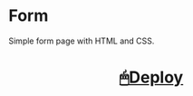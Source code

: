 # Form
Simple form page with HTML and CSS.

<h1 align="center"><a href="https://henriquekishida.github.io/Form/">🖱Deploy</a></h1>
